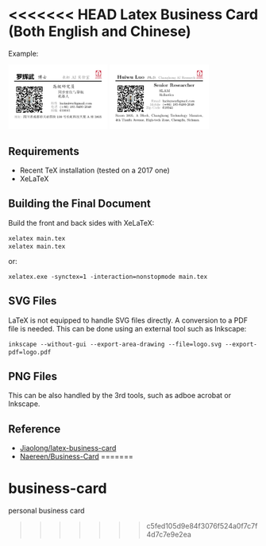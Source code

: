 <<<<<<< HEAD
Latex Business Card (Both English and Chinese)
=============

Example:

<div>
    <img src="screenshot/ChinesePage.png" alt-="front side business card" width="200px"/>
    <img src="screenshot/EnglishPage.png" alt-="back side business card" width="200px"/>
</div>


Requirements
------------

* Recent TeX installation (tested on a 2017 one)
* XeLaTeX


Building the Final Document
------------------

Build the front and back sides with XeLaTeX:

```shell
xelatex main.tex
xelatex main.tex
```
or:
``` shell
xelatex.exe -synctex=1 -interaction=nonstopmode main.tex
```

SVG Files
---------

LaTeX is not equipped to handle SVG files directly. A conversion to a PDF file is needed. This can be done using an external tool such as Inkscape:

```shell
inkscape --without-gui --export-area-drawing --file=logo.svg --export-pdf=logo.pdf
```

PNG Files
----
This can be also handled by the 3rd tools, such as adboe acrobat or Inkscape.

Reference
----
* [Jiaolong/latex-business-card](https://github.com/Jiaolong/latex-business-card)
* [Naereen/Business-Card](https://github.com/Naereen/Business-Card)
=======
# business-card
personal business card
>>>>>>> c5fed105d9e84f3076f524a0f7c7f4d7c7e9e2ea
